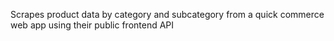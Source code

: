 Scrapes product data by category and subcategory from a quick commerce web app using their public frontend API
